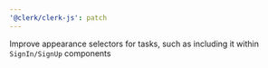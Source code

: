 ```yaml
---
'@clerk/clerk-js': patch
---
```


Improve appearance selectors for tasks, such as including it within `SignIn/SignUp` components
